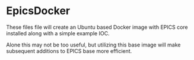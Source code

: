 # EpicsDocker
These files file will create an Ubuntu based Docker image with  EPICS core installed along with a simple example IOC.

Alone this may not be too useful, but utilizing this base image will make subsequent additions to EPICS base more efficient.
